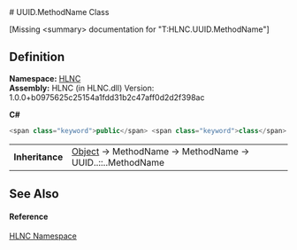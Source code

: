 ﻿<document xml:space="preserve">
<file name="T_HLNC_UUID_MethodName" /># UUID.MethodName Class<span id="PageHeader"> </span>


\[Missing &lt;summary&gt; documentation for "T:HLNC.UUID.MethodName"\]

<SectionTitle xml:space="preserve">

## Definition
</SectionTitle>**Namespace:** <a href="N_HLNC">HLNC</a>  
**Assembly:** HLNC (in HLNC.dll) Version: 1.0.0+b0975625c25154a1fdd31b2c47aff0d2d2f398ac

**C#**
``` C#
<span class="keyword">public</span> <span class="keyword">class</span> <span class="identifier">MethodName</span> : <span class="identifier">MethodName</span>
```

<table><tr><td><strong>Inheritance</strong></td><td><a href="https://learn.microsoft.com/dotnet/api/system.object" target="_blank" rel="noopener noreferrer">Object</a>  →  <span class="noLink">MethodName</span>  →  <span class="noLink">MethodName</span>  →  <span class="selflink">UUID<span class="languageSpecificText"><span class="cs">.</span><span class="vb">.</span><span class="cpp">::</span><span class="nu">.</span><span class="fs">.</span></span>MethodName</span></td></tr>
</table>

<SectionTitle xml:space="preserve">

## See Also
<span id="seeAlso"> </span></SectionTitle><SectionTitle xml:space="preserve">

#### Reference
</SectionTitle><a href="N_HLNC">HLNC Namespace</a>  
</document>